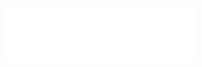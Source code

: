 <picture>
  <source media="(prefers-color-scheme: light)" srcset="https://raw.githubusercontent.com/IMXEren/rvx-builds/main/rvx-builds/logo_big_light-bg.svg.svg">
  <source media="(prefers-color-scheme: dark)" srcset="https://raw.githubusercontent.com/IMXEren/rvx-builds/main/rvx-builds/logo_big_dark-bg.svg">
  <img alt="rvx-builds_logo" src="https://raw.githubusercontent.com/IMXEren/rvx-builds/main/rvx-builds/logo_big_dark-bg.svg">
</picture>
